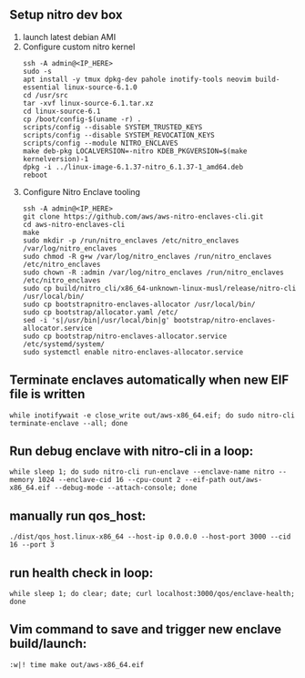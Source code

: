 ## Setup nitro dev box

1. launch latest debian AMI
2. Configure custom nitro kernel
    ```
    ssh -A admin@<IP_HERE>
    sudo -s
    apt install -y tmux dpkg-dev pahole inotify-tools neovim build-essential linux-source-6.1.0
    cd /usr/src
    tar -xvf linux-source-6.1.tar.xz
    cd linux-source-6.1
    cp /boot/config-$(uname -r) .
    scripts/config --disable SYSTEM_TRUSTED_KEYS
    scripts/config --disable SYSTEM_REVOCATION_KEYS
    scripts/config --module NITRO_ENCLAVES
    make deb-pkg LOCALVERSION=-nitro KDEB_PKGVERSION=$(make kernelversion)-1
    dpkg -i ../linux-image-6.1.37-nitro_6.1.37-1_amd64.deb
    reboot
    ```
3. Configure Nitro Enclave tooling
    ```
    ssh -A admin@<IP_HERE>
    git clone https://github.com/aws/aws-nitro-enclaves-cli.git
    cd aws-nitro-enclaves-cli
    make
    sudo mkdir -p /run/nitro_enclaves /etc/nitro_enclaves /var/log/nitro_enclaves
    sudo chmod -R g+w /var/log/nitro_enclaves /run/nitro_enclaves /etc/nitro_enclaves
    sudo chown -R :admin /var/log/nitro_enclaves /run/nitro_enclaves /etc/nitro_enclaves
    sudo cp build/nitro_cli/x86_64-unknown-linux-musl/release/nitro-cli /usr/local/bin/
    sudo cp bootstrapnitro-enclaves-allocator /usr/local/bin/
    sudo cp bootstrap/allocator.yaml /etc/
    sed -i 's|/usr/bin|/usr/local/bin|g' bootstrap/nitro-enclaves-allocator.service
    sudo cp bootstrap/nitro-enclaves-allocator.service /etc/systemd/system/
    sudo systemctl enable nitro-enclaves-allocator.service
    ```

## Terminate enclaves automatically when new EIF file is written

```
while inotifywait -e close_write out/aws-x86_64.eif; do sudo nitro-cli terminate-enclave --all; done
```

## Run debug enclave with nitro-cli in a loop:
```
while sleep 1; do sudo nitro-cli run-enclave --enclave-name nitro --memory 1024 --enclave-cid 16 --cpu-count 2 --eif-path out/aws-x86_64.eif --debug-mode --attach-console; done
```

## manually run qos_host:
```
./dist/qos_host.linux-x86_64 --host-ip 0.0.0.0 --host-port 3000 --cid 16 --port 3
```

## run health check in loop:
```
while sleep 1; do clear; date; curl localhost:3000/qos/enclave-health; done
```

## Vim command to save and trigger new enclave build/launch:
```
:w|! time make out/aws-x86_64.eif
```
